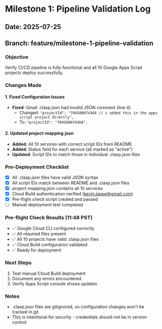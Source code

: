 # Milestone 1: Pipeline Validation Log

## Date: 2025-07-25
## Branch: feature/milestone-1-pipeline-validation

### Objective
Verify CI/CD pipeline is fully functional and all 10 Google Apps Script projects deploy successfully.

### Changes Made

#### 1. Fixed Configuration Issues
- **Fixed**: Gmail .clasp.json had invalid JSON comment (line 4)
  - Changed: `"projectId": "784508074368 // i added this in the apps script project directly",`
  - To: `"projectId": "784508074368",`

#### 2. Updated project-mapping.json
- **Added**: All 10 services with correct script IDs from README
- **Added**: Status field for each service (all marked as "active")
- **Updated**: Script IDs to match those in individual .clasp.json files

### Pre-Deployment Checklist
- [x] All .clasp.json files have valid JSON syntax
- [x] All script IDs match between README and .clasp.json files
- [x] project-mapping.json contains all 10 services
- [x] Cloud Build authentication verified (kevin.lappe@gmail.com)
- [x] Pre-flight check script created and passed
- [ ] Manual deployment test completed

### Pre-flight Check Results (11:48 PST)
- ✅ Google Cloud CLI configured correctly
- ✅ All required files present
- ✅ All 10 projects have valid .clasp.json files
- ✅ Cloud Build configuration validated
- ✅ Ready for deployment

### Next Steps
1. Test manual Cloud Build deployment
2. Document any errors encountered
3. Verify Apps Script console shows updates

### Notes
- .clasp.json files are gitignored, so configuration changes won't be tracked in git
- This is intentional for security - credentials should not be in version control